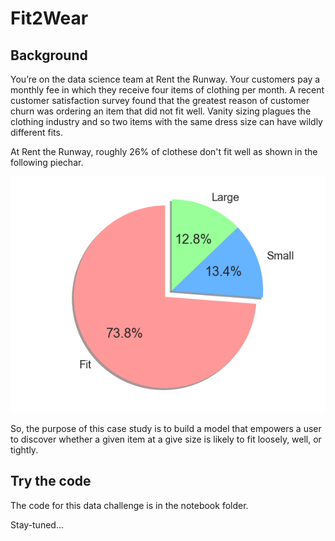 # Fit2Wear

## Background
You’re on the data science team at Rent the Runway. Your customers pay a monthly fee in which they receive four items of clothing per month. A recent customer satisfaction survey found that the greatest reason of customer churn was ordering an item that did not fit well. Vanity sizing plagues the clothing industry and so two items with the same dress size can have wildly different fits.  

At Rent the Runway, roughly 26% of clothese don't fit well as shown in the following piechar.

![True_fit_ratio](https://github.com/cl3080/Fit2Wear/blob/master/True_fit_ratio.png)

So, the purpose of this case study is to build a model that empowers a user to discover whether a given item at a give size is likely to fit loosely, well, or tightly.



## Try the code
The code for this data challenge is in the notebook folder.

Stay-tuned...
